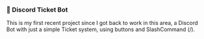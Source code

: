 ### 🧾 Discord Ticket Bot

This is my first recent project since I got back to work in this area, a Discord Bot with just a simple Ticket system, using buttons and SlashCommand (/).
